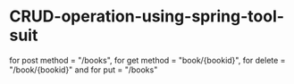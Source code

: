 # CRUD-operation-using-spring-tool-suit
for post method = "/books", for get method = "book/{bookid}", for delete = "/book/{bookid}" and for put = "/books"
